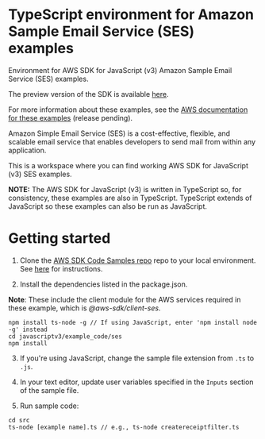 # TypeScript environment for Amazon Sample Email Service (SES) examples
Environment for AWS SDK for JavaScript (v3) Amazon Sample Email Service (SES) examples. 

The preview version of the SDK is available [here](https://github.com/aws/aws-sdk-js-v3).
 
For more information about these examples, see the [AWS documentation for these examples](https://docs.aws.amazon.com/sdk-for-javascript/v3/developer-guide/ses-examples.html) (release pending).

Amazon Simple Email Service (SES) is a cost-effective, flexible, and scalable email service that enables developers to send mail from within any application.

This is a workspace where you can find working AWS SDK for JavaScript (v3) SES examples. 

**NOTE:** The AWS SDK for JavaScript (v3) is written in TypeScript so, for consistency, these examples are also in TypeScript. TypeScript extends of JavaScript so these examples can also be run as JavaScript.

# Getting started

1. Clone the [AWS SDK Code Samples repo](https://github.com/awsdocs/aws-doc-sdk-examples) repo to your local environment. See [here](https://docs.github.com/en/github/creating-cloning-and-archiving-repositories/cloning-a-repository) for instructions.

2. Install the dependencies listed in the package.json.

**Note**: These include the client module for the AWS services required in these example, 
which is *@aws-sdk/client-ses*.
```
npm install ts-node -g // If using JavaScript, enter 'npm install node -g' instead
cd javascriptv3/example_code/ses
npm install
```
3. If you're using JavaScript, change the sample file extension from ```.ts``` to ```.js```.


4. In your text editor, update user variables specified in the ```Inputs``` section of the sample file.

5. Run sample code:
```
cd src
ts-node [example name].ts // e.g., ts-node createreceiptfilter.ts
```
